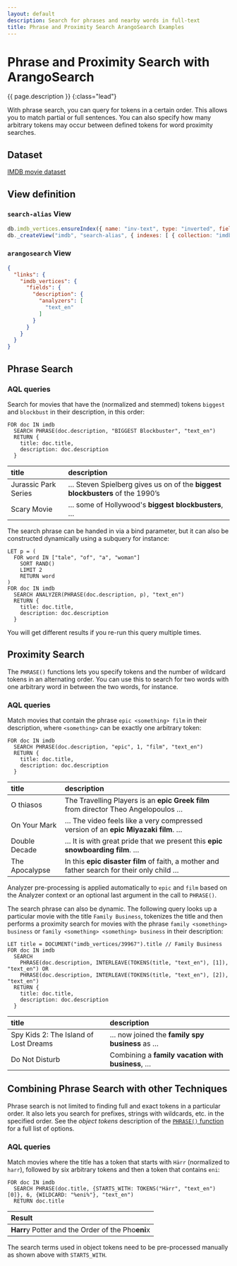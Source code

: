 ```yaml
---
layout: default
description: Search for phrases and nearby words in full-text
title: Phrase and Proximity Search ArangoSearch Examples
---
```

# Phrase and Proximity Search with ArangoSearch

{{ page.description }}
{:class="lead"}

With phrase search, you can query for tokens in a certain order. This allows
you to match partial or full sentences. You can also specify how many arbitrary
tokens may occur between defined tokens for word proximity searches.

## Dataset

[IMDB movie dataset](arangosearch-example-datasets.html#imdb-movie-dataset)

## View definition

### `search-alias` View

```js
db.imdb_vertices.ensureIndex({ name: "inv-text", type: "inverted", fields: [ { name: "description", analyzer: "text_en" } ] });
db._createView("imdb", "search-alias", { indexes: [ { collection: "imdb_vertices", index: "inv-text" } ] });
```

### `arangosearch` View

```json
{
  "links": {
    "imdb_vertices": {
      "fields": {
        "description": {
          "analyzers": [
            "text_en"
          ]
        }
      }
    }
  }
}
```

## Phrase Search

### AQL queries

Search for movies that have the (normalized and stemmed) tokens `biggest` and
`blockbust` in their description, in this order:

```aql
FOR doc IN imdb
  SEARCH PHRASE(doc.description, "BIGGEST Blockbuster", "text_en")
  RETURN {
    title: doc.title,
    description: doc.description
  }
```

| title | description |
|:------|:------------|
| Jurassic Park Series | … Steven Spielberg gives us on of the **biggest blockbusters** of the 1990’s |
| Scary Movie | … some of Hollywood's **biggest blockbusters**, …

The search phrase can be handed in via a bind parameter, but it can also be
constructed dynamically using a subquery for instance:

```aql
LET p = (
  FOR word IN ["tale", "of", "a", "woman"]
    SORT RAND()
    LIMIT 2
    RETURN word
)
FOR doc IN imdb
  SEARCH ANALYZER(PHRASE(doc.description, p), "text_en")
  RETURN {
    title: doc.title,
    description: doc.description
  }
```

You will get different results if you re-run this query multiple times.

## Proximity Search

The `PHRASE()` functions lets you specify tokens and the number of wildcard
tokens in an alternating order. You can use this to search for two words with
one arbitrary word in between the two words, for instance.

### AQL queries

Match movies that contain the phrase `epic <something> film` in their
description, where `<something>` can be exactly one arbitrary token:

```aql
FOR doc IN imdb
  SEARCH PHRASE(doc.description, "epic", 1, "film", "text_en")
  RETURN {
    title: doc.title,
    description: doc.description
  }
```

| title | description |
|:------|:------------|
| O thiasos | The Travelling Players is an **epic Greek film** from director Theo Angelopoulos …
| On Your Mark | … The video feels like a very compressed version of an **epic Miyazaki film**. …
| Double Decade | … It is with great pride that we present this **epic snowboarding film**. …
| The Apocalypse | In this **epic disaster film** of faith, a mother and father search for their only child …

Analyzer pre-processing is applied automatically to `epic` and `film` based on
the Analyzer context or an optional last argument in the call to `PHRASE()`.

The search phrase can also be dynamic. The following query looks up a
particular movie with the title `Family Business`, tokenizes the title and then
performs a proximity search for movies with the phrase
`family <something> business` or `family <something> <something> business` in
their description:

```aql
LET title = DOCUMENT("imdb_vertices/39967").title // Family Business
FOR doc IN imdb
  SEARCH
    PHRASE(doc.description, INTERLEAVE(TOKENS(title, "text_en"), [1]), "text_en") OR
    PHRASE(doc.description, INTERLEAVE(TOKENS(title, "text_en"), [2]), "text_en")
  RETURN {
    title: doc.title,
    description: doc.description
  }
```

| title | description |
|:------|:------------|
| Spy Kids 2: The Island of Lost Dreams | … now joined the **family spy business** as … |
| Do Not Disturb | Combining a **family vacation with business**, … |

## Combining Phrase Search with other Techniques

Phrase search is not limited to finding full and exact tokens in a particular
order. It also lets you search for prefixes, strings with wildcards, etc. in
the specified order. See the _object tokens_ description of the
[`PHRASE()` function](aql/functions-arangosearch.html#phrase) for a full list
of options.

### AQL queries

Match movies where the title has a token that starts with `Härr` (normalized to
`harr`), followed by six arbitrary tokens and then a token that contains `eni`:

```aql
FOR doc IN imdb
  SEARCH PHRASE(doc.title, {STARTS_WITH: TOKENS("Härr", "text_en")[0]}, 6, {WILDCARD: "%eni%"}, "text_en")
  RETURN doc.title
```

| Result |
|:-------|
| **Harr**y Potter and the Order of the Pho**eni**x |

The search terms used in object tokens need to be pre-processed manually as
shown above with `STARTS_WITH`.
